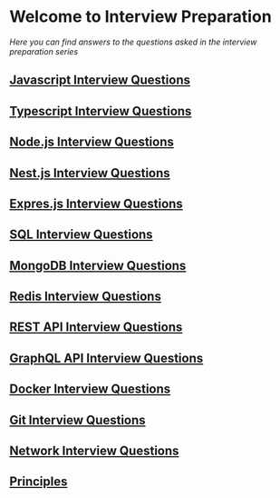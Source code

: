 # Welcome to Interview Preparation

_Here you can find answers to the questions asked in the interview preparation
series_

## [Javascript Interview Questions](javascript/README.md)

## [Typescript Interview Questions](typescript/README.md)

## [Node.js Interview Questions](nodejs/README.md)

## [Nest.js Interview Questions](nestjs/README.md)

## [Expres.js Interview Questions](expressjs/README.md)

## [SQL Interview Questions](sql/README.md)

## [MongoDB Interview Questions](mongo/README.md)

## [Redis Interview Questions](redis/README.md)

## [REST API Interview Questions](rest/README.md)

## [GraphQL API Interview Questions](graph/README.md)

## [Docker Interview Questions](docker/README.md)

## [Git Interview Questions](git/README.md)

## [Network Interview Questions](network/README.md)

## [Principles](principles/README.md)
